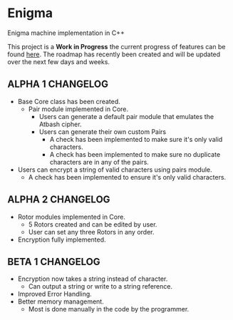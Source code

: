 # Enigma
Enigma machine implementation in C++

This project is a **Work in Progress** the current progress of features can be found [here](https://github.com/c1ph3r-dev/Enigma/projects/1).
The roadmap has recently been created and will be updated over the next few days and weeks.

## ALPHA 1 CHANGELOG
* Base Core class has been created.
  * Pair module implemented in Core.
    * Users can generate a default pair module that emulates the Atbash cipher.
    * Users can generate their own custom Pairs
      * A check has been implemented to make sure it's only valid characters.
      * A check has been implemented to make sure no duplicate characters are in any of the pairs.
* Users can encrypt a string of valid characters using pairs module.
  * A check has been implemented to ensure it's only valid characters.

## ALPHA 2 CHANGELOG
* Rotor modules implemented in Core.
  * 5 Rotors created and can be edited by user.
  * User can set any three Rotors in any order.
* Encryption fully implemented.

## BETA 1 CHANGELOG
* Encryption now takes a string instead of character.
  * Can output a string or write to a string reference.
* Improved Error Handling.
* Better memory management.
  * Most is done manually in the code by the programmer.